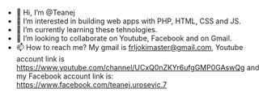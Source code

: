- 👋 Hi, I’m @Teanej
- 👀 I’m interested in building web apps with PHP, HTML, CSS and JS.
- 🌱 I’m currently learning these tehnologies.
- 💞️ I’m looking to collaborate on Youtube, Facebook and on Gmail.
- 📫 How to reach me? My gmail is frljokimaster@gmail.com, Youtube account link is https://www.youtube.com/channel/UCxQ0nZKYr6ufgGMP0GAswQg 
and my Facebook account link is: https://www.facebook.com/teanej.urosevic.7
